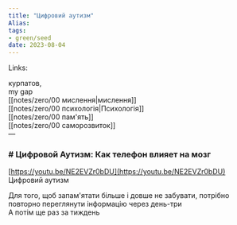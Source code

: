 ```yaml
---
title: "Цифровий аутизм"
Alias: 
tags:
- green/seed
date: 2023-08-04
---
```

Links:  

курпатов,  
my gap  
[[notes/zero/00 мислення|мислення]]  
[[notes/zero/00 психологія|Психологія]]  
[[notes/zero/00 пам'ять]]  
[[notes/zero/00 саморозвиток]]  
— 
### # Цифровой Аутизм: Как телефон влияет на мозг
[https://youtu.be/NE2EVZr0bDU](https://youtu.be/NE2EVZr0bDU)  
Цифровий аутизм
  
Для того, щоб запам'ятати більше і довше не забувати, потрібно повторно переглянути інформацію через день-три  
А потім ще раз за тиждень

